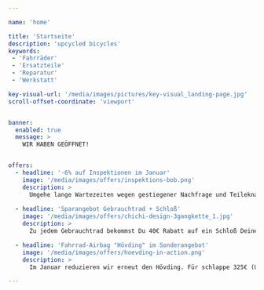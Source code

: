 ```yaml
---

name: 'home'

title: 'Startseite'
description: 'upcycled bicycles'
keywords:
 - 'Fahrräder'
 - 'Ersatzteile'
 - 'Reparatur'
 - 'Werkstatt' 

key-visual-url: '/media/images/pictures/key-visual_landing-page.jpg'
scroll-offset-coordinate: 'viewport'


banner:
  enabled: true
  message: >
    WIR HABEN GEÖFFNET!


offers:
  - headline: '-6% auf Inspektionen im Januar'
    image: '/media/images/offers/inspektions-bob.png'
    description: >
      Umgehe lange Wartezeiten wegen gestiegener Nachfrage und Teileknappheit und lass' Dein Rad frühjahrsauglich machen. (Normalpreis: 80€ excl. zu ersetzende Teile + evtl. anfallende Montage)
  
  - headline: 'Sparangebot Gebrauchtrad + Schloß'
    image: '/media/images/offers/chichi-design-3gangkette_1.jpg'
    description: >
      Zu jedem Gebrauchtrad bekommst Du 40€ Rabatt auf ein Schloß Deiner Wahl (Angebot gültig solange der Vorrat reicht. Der Schloßwert muß sein: 40€ oder höher)

  - headline: 'Fahrrad-Airbag "Hövding" im Sonderangebot'
    image: '/media/images/offers/hoevding-in-action.png'
    description: >
      Im Januar reduzieren wir erneut den Hövding. Für schlappe 325€ (UVP: 349,95€) hängt der premium Kopfschutz zum günstigen Preis auch bald um Deinen Hals.

---
```

